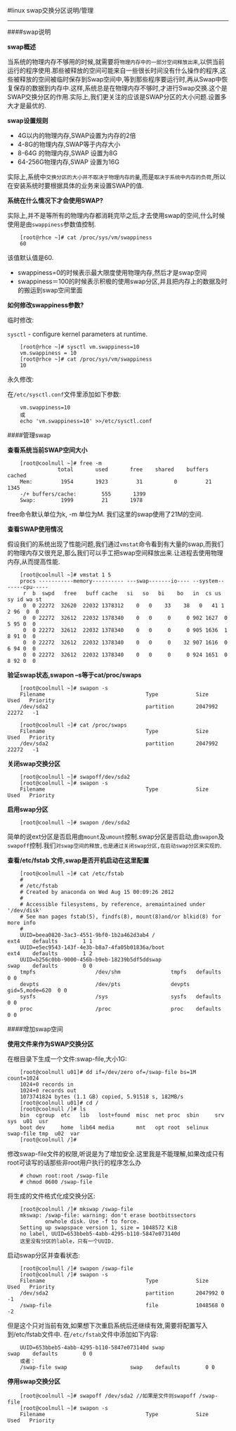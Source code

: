 #linux swap交换分区说明/管理

---

####swap说明

**swap概述**

当系统的物理内存不够用的时候,就需要将`物理内存中的一部分空间释放出来`,以供当前运行的程序使用.那些被释放的空间可能来自一些很长时间没有什么操作的程序,这些被释放的空间被临时保存到Swap空间中,等到那些程序要运行时,再从Swap中恢复保存的数据到内存中.这样,系统总是在物理内存不够时,才进行Swap交换.这个是SWAP交换分区的作用.实际上,我们更关注的应该是SWAP分区的大小问题.设置多大才是最优的.

**swap设置规则**

* 4G以内的物理内存,SWAP设置为内存的2倍
* 4-8G的物理内存,SWAP等于内存大小
* 8-64G 的物理内存,SWAP 设置为8G
* 64-256G物理内存,SWAP 设置为16G

实际上,系统中`交换分区的大小并不取决于物理内存的量`,而是`取决于系统中内存的负荷`,所以在安装系统时要根据具体的业务来设置SWAP的值.

**系统在什么情况下才会使用SWAP?**

实际上,并不是等所有的物理内存都消耗完毕之后,才去使用swap的空间,什么时候使用是由`swappiness`参数值控制.

		[root@rhce ~]# cat /proc/sys/vm/swappiness
		60
		
该值默认值是60.

* swappiness=0的时候表示最大限度使用物理内存,然后才是swap空间
* swappiness＝100的时候表示积极的使用swap分区,并且把内存上的数据及时的搬运到swap空间里面

**如何修改swappiness参数?**

临时修改:

`sysctl` - configure kernel parameters at runtime.

		[root@rhce ~]# sysctl vm.swappiness=10
		vm.swappiness = 10
		[root@rhce ~]# cat /proc/sys/vm/swappiness
		10
		
永久修改:

在`/etc/sysctl.conf`文件里添加如下参数:

		vm.swappiness=10
		或
		echo 'vm.swappiness=10' >>/etc/sysctl.conf
		
####管理swap

**查看系统当前SWAP空间大小**

		[root@coolnull ~]# free -m
            		total       used       free    shared    buffers     cached
		Mem:         1954       1923         31          0         21       1345
		-/+ buffers/cache:        555       1399
		Swap:        1999         21       1978
		
free命令默认单位为k, -m 单位为M. 我们这里的swap使用了21M的空间.

**查看SWAP使用情况**

假设我们的系统出现了性能问题,我们通过`vmstat`命令看到有大量的swap,而我们的物理内存又很充足,那么我们可以手工把swap空间释放出来.让进程去使用物理内存,从而提高性能.

		[root@coolnull ~]# vmstat 1 5
		procs -----------memory---------- ---swap-------io---- --system-- -----cpu-----
		 r  b  swpd   free   buff cache   si   so   bi    bo   in  cs us sy id wa st
		 0  0 22272  32620  22032 1378312    0   0    33    38   0   41 1  2 96  0  0
		 0  0 22272  32612  22032 1378340    0   0     0     0 902 1627  0  5 95 0  0
		 0  0 22272  32612  22032 1378340    0   0     0     0 905 1636  1  8 91 0  0
		 0  0 22272  32612  22032 1378340    0   0     0    32 907 1616  0  6 94 0  0
		 0  0 22272  32612  22032 1378340    0   0     0     0 924 1651  0  8 92 0  0


**验证swap状态,swapon –s等于cat/proc/swaps**

		[root@coolnull ~]# swapon -s
		Filename                                Type            Size    Used   Priority
		/dev/sda2                               partition       2047992 22272   -1
		 
		[root@coolnull ~]# cat /proc/swaps
		Filename                                Type            Size    Used   Priority
		/dev/sda2                               partition       2047992 22272   -1
		
**关闭swap交换分区**

		[root@coolnull ~]# swapoff/dev/sda2
		[root@coolnull ~]# swapon -s
		Filename                                Type            Size    Used   Priority
		
**启用swap分区**

		[root@coolnull ~]# swapon /dev/sda2
		
简单的说ext分区是否启用由`mount`及`umount`控制.swap分区是否启动,由`swapon`及`swapoff`控制.我们`对swap空间的释放,也是通过关闭swap分区,在启动swap分区来实现的`.

**查看/etc/fstab 文件,swap是否开机启动在这里配置**

		[root@coolnull ~]# cat /etc/fstab
		#
		# /etc/fstab
		# Created by anaconda on Wed Aug 15 00:09:26 2012
		#
		# Accessible filesystems, by reference, aremaintained under '/dev/disk'
		# See man pages fstab(5), findfs(8), mount(8)and/or blkid(8) for more info
		#
		UUID=beea0820-3ac3-4551-9bf0-1b2a462d3ab4 /                       ext4    defaults        1 1
		UUID=e5ec9543-143f-4e3b-b8a7-4fa05b01836a/boot                   ext4    defaults        1 2
		UUID=b256c0bb-9000-456b-b9eb-18239b5df5ddswap                    swap    defaults        0 0
		tmpfs                   /dev/shm                tmpfs   defaults        0 0
		devpts                  /dev/pts                devpts  gid=5,mode=620  0 0
		sysfs                   /sys                    sysfs   defaults        0 0
		proc                    /proc                   proc    defaults        0 0


####增加swap空间

**使用文件来作为SWAP交换分区**

在根目录下生成一个文件:swap-file,大小1G:

		[root@coolnull u01]# dd if=/dev/zero of=/swap-file bs=1M count=1024
		1024+0 records in
		1024+0 records out
		1073741824 bytes (1.1 GB) copied, 5.91518 s, 182MB/s
		[root@coolnull u01]# cd /
		[root@coolnull /]# ls
		bin  cgroup  etc   lib   lost+found  misc  net proc  sbin     srv       sys  u01  usr
		boot dev     home  lib64 media       mnt   opt root  selinux  swap-file tmp  u02  var
		[root@coolnull /]#
		
修改swap-file文件的权限,听说是为了增加安全.这里我是不能理解,如果改成只有root可读写的话那些非root用户执行的程序怎么办

		# chown root:root /swap-file
		# chmod 0600 /swap-file
		
将生成的文件格式化成交换分区:

		[root@coolnull /]# mkswap /swap-file
		mkswap: /swap-file: warning: don't erase bootbitssectors
		        onwhole disk. Use -f to force.
		Setting up swapspace version 1, size = 1048572 KiB
		no label, UUID=653bbeb5-4abb-4295-b110-5847e073140d
		这里没有分区的lable，只有一个UUID.
		
启动swap分区并查看状态:

		[root@coolnull /]# swapon /swap-file
		[root@coolnull /]# swapon -s
		Filename                                Type            Size    Used   Priority
		/dev/sda2                               partition       2047992 0       -1
		/swap-file                              file            1048568 0       -2
		

但是这个只对当前有效,如果想下次重启系统后还继续有效,需要将配置写入到/etc/fstab文件中.
在`/etc/fstab`文件中添加如下内容:


		UUID=653bbeb5-4abb-4295-b110-5847e073140d swap                    swap    defaults        0 0
		或者：
		/swap-file swap                    swap    defaults        0 0
		
**停用swap交换分区**


		[root@coolnull ~]# swapoff /dev/sda2 //如果是文件则swapoff /swap-file
		[root@coolnull ~]# swapon -s
		Filename                                Type            Size    Used   Priority




